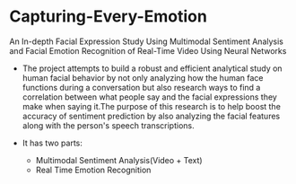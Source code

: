 # Capturing-Every-Emotion
An In-depth Facial Expression Study Using Multimodal Sentiment Analysis and Facial Emotion Recognition of Real-Time Video Using Neural Networks
* The project attempts to build a robust and efficient analytical study on human facial behavior by not only analyzing how the human face functions during a conversation but also research ways to find a correlation between what people say and the facial expressions they make when saying it.The purpose of this research is to help boost the accuracy of sentiment prediction by also analyzing the facial features along with the person's speech transcriptions.

* It has two parts:
  * Multimodal Sentiment Analysis(Video + Text)
  * Real Time Emotion Recognition

